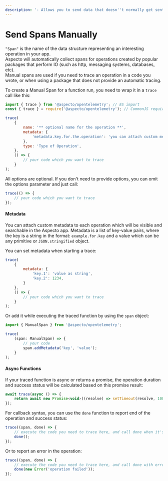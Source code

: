 ```yaml
---
description: '- Allows you to send data that doesn''t normally get sent (done manually)'
---
```


# Send Spans Manually

`"Span"` is the name of the data structure representing an interesting operation in your app. \
Aspecto will automatically collect spans for operations created by popular packages that perform IO (such as http, messaging systems, databases, etc). \
Manual spans are used if you need to trace an operation in a code you wrote, or when using a package that does not provide an automatic tracing.

To create a Manual Span for a function run, you need to wrap it in a `trace` call like this:

```javascript
import { trace } from '@aspecto/opentelemetry'; // ES import
const { trace } = require('@aspecto/opentelemetry'); // CommonJS require

trace(
    {
        name: '** optional name for the operation **',
        metadata: {
            'metadata.key.for.the.operation': 'you can attach custom metadata to the operation',
        },
        type: 'Type of Operation',
    },
    () => {
        // your code which you want to trace
    }
);
```

All options are optional. If you don't need to provide options, you can omit the options parameter and just call:

```javascript
trace(() => {
    // your code which you want to trace
});
```

#### Metadata

You can attach custom metadata to each operation which will be visible and searchable in the Aspecto app. Metadata is a list of key-value pairs, where the key is a string in the format: `example.for.key` and a value which can be any primitive or `JSON.stringified` object.

You can set metadata when starting a trace:

```javascript
trace(
    {
        metadata: {
            'key.1': 'value as string',
            'key.2': 1234,
        }
    },
    () => {
        // your code which you want to trace
    }
);
```

Or add it while executing the traced function by using the `span` object:

```javascript
import { ManualSpan } from '@aspecto/opentelemetry';

trace(
    (span: ManualSpan) => {
        // your code
        span.addMetadata('key', 'value');
    }
);
```

#### Async Functions

If your traced function is async or returns a promise, the operation duration and success status will be calculated based on this promise result:

```javascript
await trace(async () => {
    return await new Promise<void>((resolve) => setTimeout(resolve, 1000));
});
```

For callback syntax, you can use the `done` function to report end of the operation and success status:

```javascript
trace((span, done) => {
    // execute the code you need to trace here, and call done when it's ended
    done();
});
```

Or to report an error in the operation:

```javascript
trace((span, done) => {
    // execute the code you need to trace here, and call done with error to report failure
    done(new Error('operation failed'));
});
```
